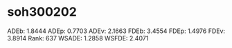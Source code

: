 # soh300202

ADEb: 1.8444
ADEp: 0.7703
ADEv: 2.1663
FDEb: 3.4554
FDEp: 1.4976
FDEv: 3.8914
Rank: 637
WSADE: 1.2858
WSFDE: 2.4071